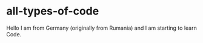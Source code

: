 # all-types-of-code
Hello I am from Germany (originally from Rumania) and I am starting to learn Code.  
